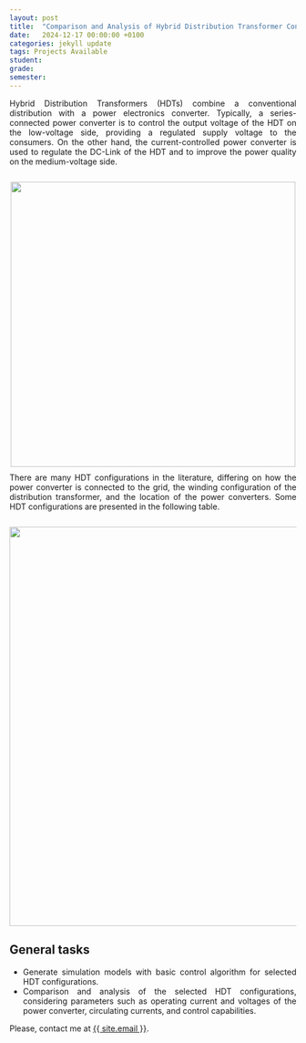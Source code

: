 ```yaml
---
layout: post
title:  "Comparison and Analysis of Hybrid Distribution Transformer Configurations"
date:   2024-12-17 00:00:00 +0100
categories: jekyll update
tags: Projects Available
student:
grade:
semester:
---
```


<div style="text-align: justify;">
Hybrid Distribution Transformers (HDTs) combine a conventional distribution with a power electronics converter. Typically, a series-connected power converter is to control the output voltage of the HDT on the low-voltage side, providing a regulated supply voltage to the consumers. On the other hand, the current-controlled power converter is used to regulate the DC-Link of the HDT and to improve the power quality on the medium-voltage side.
</div>

<div style="text-align: center; margin-top: 10px; margin-bottom: 10px;">
    <img src="{{site.baseurl | prepend: site.url}}/Files/Images/Concept_HDT.png" width="500">
</div>

<div style="text-align: justify;">
There are many HDT configurations in the literature, differing on how the power converter is connected to the grid, the winding configuration of the distribution transformer, and the location of the power converters. Some HDT configurations are presented in the following table.
</div>

<div style="text-align: center; margin-top: 10px; margin-bottom: 10px;">
    <img src="{{site.baseurl | prepend: site.url}}/Files/Images/Configs_Main.png" width="700">
</div>

<h2>General tasks</h2>
<div style="text-align: justify;">
<ul>
<li>Generate simulation models with basic control algorithm for selected HDT configurations.</li>
<li>Comparison and analysis of the selected HDT configurations, considering parameters such as operating current and voltages of the power converter, circulating currents, and control capabilities.</li>
</ul>
</div>

Please, contact me at <a href= "mailto: {{ site.email }}">{{ site.email }}</a>.

